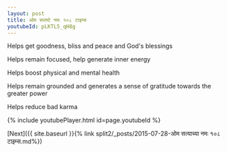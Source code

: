 ```yaml
---
layout: post
title: ओम सराष्टे नमः १०८ टाइम्स
youtubeId: pLKTL5_qH8g
---
```

 
 
Helps get goodness, bliss and peace and God's blessings
 
Helps remain focused, help generate inner energy 
 
Helps boost physical and mental health 
 
Helps remain grounded and generates a sense of gratitude towards the greater power 
 
Helps reduce bad karma
 
 
 
 


{% include youtubePlayer.html id=page.youtubeId %}
 
[Next]({{ site.baseurl }}{% link  split2/_posts/2015-07-28-ओम सत्याच्या नमः १०८ टाइम्स.md%})
 
